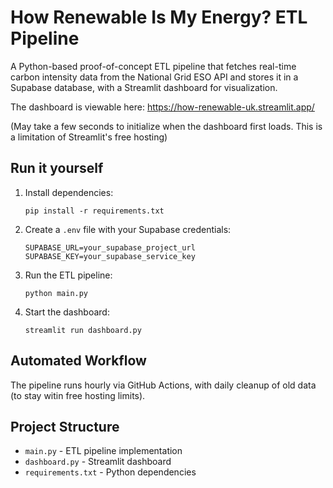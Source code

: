 # How Renewable Is My Energy? ETL Pipeline

A Python-based proof-of-concept ETL pipeline that fetches real-time carbon intensity data from the National Grid ESO API and stores it in a Supabase database, with a Streamlit dashboard for visualization.

The dashboard is viewable here: https://how-renewable-uk.streamlit.app/

(May take a few seconds to initialize when the dashboard first loads. This is a limitation of Streamlit's free hosting)

## Run it yourself

1. Install dependencies:
   ```
   pip install -r requirements.txt
   ```

2. Create a `.env` file with your Supabase credentials:
   ```
   SUPABASE_URL=your_supabase_project_url
   SUPABASE_KEY=your_supabase_service_key
   ```

3. Run the ETL pipeline:
   ```
   python main.py
   ```

4. Start the dashboard:
   ```
   streamlit run dashboard.py
   ```

## Automated Workflow

The pipeline runs hourly via GitHub Actions, with daily cleanup of old data (to stay witin free hosting limits).

## Project Structure

- `main.py` - ETL pipeline implementation
- `dashboard.py` - Streamlit dashboard
- `requirements.txt` - Python dependencies
